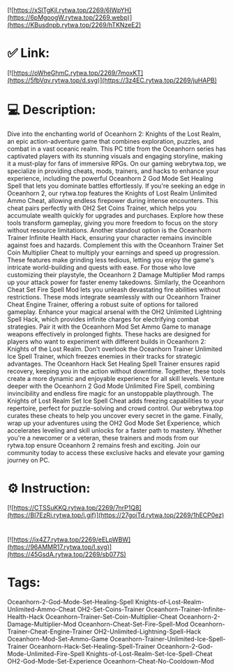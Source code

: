 [![https://xSlTgKjl.rytwa.top/2269/6IWpYH](https://6pMgoogW.rytwa.top/2269.webp)](https://KBusdnpb.rytwa.top/2269/hTKNzeE2)
# ✅ Link:
[![https://oWheGhmC.rytwa.top/2269/7moxKT](https://5fbVqv.rytwa.top/d.svg)](https://3z4EC.rytwa.top/2269/juHAPB)
# 💻 Description:
Dive into the enchanting world of Oceanhorn 2: Knights of the Lost Realm, an epic action-adventure game that combines exploration, puzzles, and combat in a vast oceanic realm. This PC title from the Oceanhorn series has captivated players with its stunning visuals and engaging storyline, making it a must-play for fans of immersive RPGs. On our gaming webrytwa.top, we specialize in providing cheats, mods, trainers, and hacks to enhance your experience, including the powerful Oceanhorn 2 God Mode Set Healing Spell that lets you dominate battles effortlessly.
If you're seeking an edge in Oceanhorn 2, our rytwa.top features the Knights of Lost Realm Unlimited Ammo Cheat, allowing endless firepower during intense encounters. This cheat pairs perfectly with OH2 Set Coins Trainer, which helps you accumulate wealth quickly for upgrades and purchases. Explore how these tools transform gameplay, giving you more freedom to focus on the story without resource limitations.
Another standout option is the Oceanhorn Trainer Infinite Health Hack, ensuring your character remains invincible against foes and hazards. Complement this with the Oceanhorn Trainer Set Coin Multiplier Cheat to multiply your earnings and speed up progression. These features make grinding less tedious, letting you enjoy the game's intricate world-building and quests with ease.
For those who love customizing their playstyle, the Oceanhorn 2 Damage Multiplier Mod ramps up your attack power for faster enemy takedowns. Similarly, the Oceanhorn Cheat Set Fire Spell Mod lets you unleash devastating fire abilities without restrictions. These mods integrate seamlessly with our Oceanhorn Trainer Cheat Engine Trainer, offering a robust suite of options for tailored gameplay.
Enhance your magical arsenal with the OH2 Unlimited Lightning Spell Hack, which provides infinite charges for electrifying combat strategies. Pair it with the Oceanhorn Mod Set Ammo Game to manage weapons effectively in prolonged fights. These hacks are designed for players who want to experiment with different builds in Oceanhorn 2: Knights of the Lost Realm.
Don't overlook the Oceanhorn Trainer Unlimited Ice Spell Trainer, which freezes enemies in their tracks for strategic advantages. The Oceanhorn Hack Set Healing Spell Trainer ensures rapid recovery, keeping you in the action without downtime. Together, these tools create a more dynamic and enjoyable experience for all skill levels.
Venture deeper with the Oceanhorn 2 God Mode Unlimited Fire Spell, combining invincibility and endless fire magic for an unstoppable playthrough. The Knights of Lost Realm Set Ice Spell Cheat adds freezing capabilities to your repertoire, perfect for puzzle-solving and crowd control. Our webrytwa.top curates these cheats to help you uncover every secret in the game.
Finally, wrap up your adventures using the OH2 God Mode Set Experience, which accelerates leveling and skill unlocks for a faster path to mastery. Whether you're a newcomer or a veteran, these trainers and mods from our rytwa.top ensure Oceanhorn 2 remains fresh and exciting. Join our community today to access these exclusive hacks and elevate your gaming journey on PC.

# ⚙️ Instruction:
[![https://CTSSuKKQ.rytwa.top/2269/7nrP1Q8](https://BI7EzRi.rytwa.top/i.gif)](https://27goiTd.rytwa.top/2269/1hECP0ez)
#
[![https://ix4Z7.rytwa.top/2269/eELpWBW](https://96AMMR17.rytwa.top/l.svg)](https://45GsdA.rytwa.top/2269/sb077S)
# Tags:
Oceanhorn-2-God-Mode-Set-Healing-Spell Knights-of-Lost-Realm-Unlimited-Ammo-Cheat OH2-Set-Coins-Trainer Oceanhorn-Trainer-Infinite-Health-Hack Oceanhorn-Trainer-Set-Coin-Multiplier-Cheat Oceanhorn-2-Damage-Multiplier-Mod Oceanhorn-Cheat-Set-Fire-Spell-Mod Oceanhorn-Trainer-Cheat-Engine-Trainer OH2-Unlimited-Lightning-Spell-Hack Oceanhorn-Mod-Set-Ammo-Game Oceanhorn-Trainer-Unlimited-Ice-Spell-Trainer Oceanhorn-Hack-Set-Healing-Spell-Trainer Oceanhorn-2-God-Mode-Unlimited-Fire-Spell Knights-of-Lost-Realm-Set-Ice-Spell-Cheat OH2-God-Mode-Set-Experience Oceanhorn-Cheat-No-Cooldown-Mod





